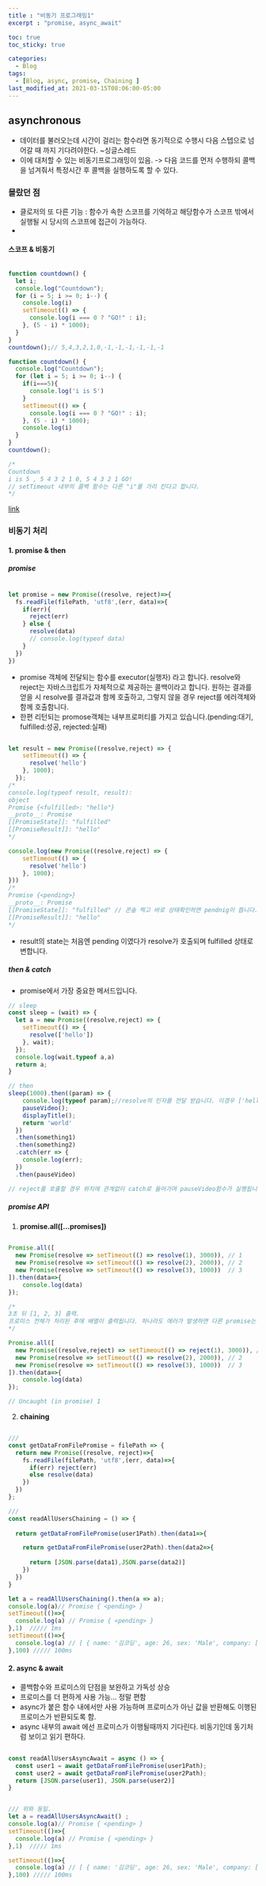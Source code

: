 ```yaml
---
title : "비동기 프로그래밍1"
excerpt : "promise, async_await"

toc: true
toc_sticky: true

categories:
  - Blog
tags:
  - [Blog, async, promise, Chaining ]
last_modified_at: 2021-03-15T08:06:00-05:00
---
```


## asynchronous

* 데이터를 불러오는데 시간이 걸리는 함수라면 동기적으로 수행시 다음 스텝으로 넘어갈 때 까지 기다려야한다. ~싱글스레드
* 이에 대처할 수 있는 비동기프로그래밍이 있음. -> 다음 코드를 먼저 수행하되 콜백을 넘겨줘서 특정시간 후 콜백을 실행하도록 할 수 있다.

### 몰랐던 점

* 클로저의 또 다른 기능 : 함수가 속한 스코프를 기억하고 해당함수가 스코프 밖에서 실행될 시 당시의 스코프에 접근이 가능하다.
* 
#### 스코프 & 비동기

```js

function countdown() {
  let i;
  console.log("Countdown");
  for (i = 5; i >= 0; i--) {
    console.log(i)
    setTimeout(() => {
      console.log(i === 0 ? "GO!" : i);
    }, (5 - i) * 1000);
  }
}
countdown();// 5,4,3,2,1,0,-1,-1,-1,-1,-1,-1

function countdown() {
  console.log("Countdown");
  for (let i = 5; i >= 0; i--) {
    if(i===5){
      console.log('i is 5')
    } 
    setTimeout(() => {
      console.log(i === 0 ? "GO!" : i);
    }, (5 - i) * 1000);
    console.log(i)
  }
}
countdown();

/*
Countdown
i is 5 , 5 4 3 2 1 0, 5 4 3 2 1 GO!
// setTimeout 내부의 콜백 함수는 다른 "i"를 가리 킨다고 합니다.
*/
```
[link](https://medium.com/@measukidesu/javascript-deep-dive-2-scopes-a20eadecbc7b)


### 비동기 처리 

#### 1. promise & then

##### promise

```js

let promise = new Promise((resolve, reject)=>{
  fs.readFile(filePath, 'utf8',(err, data)=>{
    if(err){
      reject(err)
    } else {
      resolve(data)
      // console.log(typeof data)
    }
  })
})

```

* promise 객체에 전달되는 함수를 executor(실행자) 라고 합니다.  resolve와 reject는 자바스크립트가 자체적으로 제공하는 콜백이라고 합니다. 원하는 결과를 얻을 시 resolve를 결과값과 함께 호출하고, 그렇지 않을 경우 reject를 에러객체와 함께 호출함니다.
* 한편 리턴되는 promose객체는 내부프로퍼티를 가지고 있습니다.(pending:대기, fulfilled:성공, rejected:실패)

```js

let result = new Promise((resolve,reject) => {
    setTimeout(() => {
      resolve('hello')
    }, 1000);
  });
/*
console.log(typeof result, result):
object 
Promise {<fulfilled>: "hello"}
__proto__: Promise
[[PromiseState]]: "fulfilled"
[[PromiseResult]]: "hello"
*/

console.log(new Promise((resolve,reject) => {
    setTimeout(() => {
      resolve('hello')
    }, 1000);
}))
/*
Promise {<pending>}
__proto__: Promise
[[PromiseState]]: "fulfilled" // 콘솔 찍고 바로 상태확인하면 pendnig이 뜹니다. 1초뒤에 확인하면 왼쪽처럼 fulfilled상태입니다 ㅋㅋ
[[PromiseResult]]: "hello"
*/

```

* result의 state는 처음엔 pending 이였다가 resolve가 호출되며 fulfilled 상태로 변합니다.

##### then & catch

* promise에서 가장 중요한 메서드입니다.

```js
// sleep
const sleep = (wait) => {
  let a = new Promise((resolve,reject) => {
    setTimeout(() => {
      resolve(['hello'])
    }, wait);
  });
  console.log(wait,typeof a,a)
  return a;
}

// then
sleep(1000).then((param) => {
    console.log(typeof param);//resolve의 인자를 전달 받습니다. 이경우 ['hello']의 type을 출력합니다.
    pauseVideo();
    displayTitle();
    return 'world'
  })
  .then(something1)
  .then(something2)
  .catch(err => {
    console.log(err);
  })
  .then(pauseVideo)

// reject를 호출할 경우 위치에 관계없이 catch로 들어가며 pauseVideo함수가 실행됩니다.

```

##### promise API

1. **promise.all([...promises])**

```js

Promise.all([
  new Promise(resolve => setTimeout(() => resolve(1), 3000)), // 1
  new Promise(resolve => setTimeout(() => resolve(2), 2000)), // 2
  new Promise(resolve => setTimeout(() => resolve(3), 1000))  // 3
]).then(data=>{
    console.log(data)
}); 

/*
3초 뒤 [1, 2, 3] 출력.
프로미스 전체가 처리된 후에 배열이 출력됩니다. 하나라도 에러가 발생하면 다른 promise는 무시되며 .catch 존재하에 catch가 실행됩니다.
*/

Promise.all([
  new Promise((resolve,reject) => setTimeout(() => reject(1), 3000)), // 1
  new Promise(resolve => setTimeout(() => resolve(2), 2000)), // 2
  new Promise(resolve => setTimeout(() => resolve(3), 1000))  // 3
]).then(data=>{
    console.log(data)
}); 

// Uncaught (in promise) 1

```
2. **chaining**

```js

///
const getDataFromFilePromise = filePath => {
  return new Promise((resolve, reject)=>{
    fs.readFile(filePath, 'utf8',(err, data)=>{
      if(err) reject(err) 
      else resolve(data)
    })
  })
};

/// 
const readAllUsersChaining = () => {
  
  return getDataFromFilePromise(user1Path).then(data1=>{

    return getDataFromFilePromise(user2Path).then(data2=>{
      
      return [JSON.parse(data1),JSON.parse(data2)]
    })
  })
}

let a = readAllUsersChaining().then(a => a);
console.log(a)// Promise { <pending> }
setTimeout(()=>{
  console.log(a) // Promise { <pending> }
},1)  ///// 1ms
setTimeout(()=>{
  console.log(a) // [ { name: '김코딩', age: 26, sex: 'Male', company: [Object] }, { name: '박해커', age: 40, sex: 'Female', company: [Object] } ]
},100) ///// 100ms


```

#### 2. async & await

* 콜백함수와 프로미스의 단점을 보완하고 가독성 상승
* 프로미스를 더 편하게 사용 가능... 정말 편함
* async가 붙은 함수 내에서만 사용 가능하며 프로미스가 아닌 값을 반환해도 이행된 프로미스가 반환되도록 함.
* async 내부의 await 에선 프로미스가 이행될때까지 기다린다. 비동기인데 동기처럼 보이고 읽기 편하다.

```js

const readAllUsersAsyncAwait = async () => {
  const user1 = await getDataFromFilePromise(user1Path);
  const user2 = await getDataFromFilePromise(user2Path);
  return [JSON.parse(user1), JSON.parse(user2)]
}


/// 위와 동일.
let a = readAllUsersAsyncAwait() ;
console.log(a)// Promise { <pending> }
setTimeout(()=>{
  console.log(a) // Promise { <pending> }
},1)  ///// 1ms

setTimeout(()=>{
  console.log(a) // [ { name: '김코딩', age: 26, sex: 'Male', company: [Object] }, { name: '박해커', age: 40, sex: 'Female', company: [Object] } ]
},100) ///// 100ms


```



